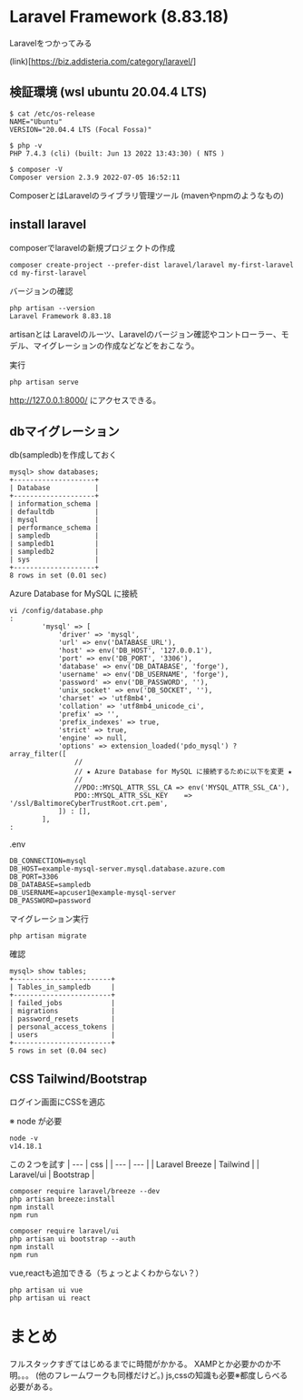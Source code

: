 # Laravel Framework (8.83.18)

Laravelをつかってみる

(link)[https://biz.addisteria.com/category/laravel/]


## 検証環境 (wsl ubuntu 20.04.4 LTS)

```
$ cat /etc/os-release 
NAME="Ubuntu"
VERSION="20.04.4 LTS (Focal Fossa)"

$ php -v
PHP 7.4.3 (cli) (built: Jun 13 2022 13:43:30) ( NTS )

$ composer -V
Composer version 2.3.9 2022-07-05 16:52:11
```
ComposerとはLaravelのライブラリ管理ツール (mavenやnpmのようなもの)

## install laravel

composerでlaravelの新規プロジェクトの作成
```
composer create-project --prefer-dist laravel/laravel my-first-laravel
cd my-first-laravel
```

バージョンの確認
```
php artisan --version
Laravel Framework 8.83.18
```
artisanとは Laravelのルーツ、Laravelのバージョン確認やコントローラー、モデル、マイグレーションの作成などなどをおこなう。

実行
```
php artisan serve
```
http://127.0.0.1:8000/ にアクセスできる。

## dbマイグレーション

db(sampledb)を作成しておく
```
mysql> show databases;
+--------------------+
| Database           |
+--------------------+
| information_schema |
| defaultdb          |
| mysql              |
| performance_schema |
| sampledb           |
| sampledb1          |
| sampledb2          |
| sys                |
+--------------------+
8 rows in set (0.01 sec)
```

Azure Database for MySQL に接続
```
vi /config/database.php
:
        'mysql' => [
            'driver' => 'mysql',
            'url' => env('DATABASE_URL'),
            'host' => env('DB_HOST', '127.0.0.1'),
            'port' => env('DB_PORT', '3306'),
            'database' => env('DB_DATABASE', 'forge'),
            'username' => env('DB_USERNAME', 'forge'),
            'password' => env('DB_PASSWORD', ''),
            'unix_socket' => env('DB_SOCKET', ''),
            'charset' => 'utf8mb4',
            'collation' => 'utf8mb4_unicode_ci',
            'prefix' => '',
            'prefix_indexes' => true,
            'strict' => true,
            'engine' => null,
            'options' => extension_loaded('pdo_mysql') ? array_filter([
                //
                // ★ Azure Database for MySQL に接続するために以下を変更 ★
                //
                //PDO::MYSQL_ATTR_SSL_CA => env('MYSQL_ATTR_SSL_CA'),
                PDO::MYSQL_ATTR_SSL_KEY    => '/ssl/BaltimoreCyberTrustRoot.crt.pem',                
            ]) : [],
        ],
:
```

.env
```
DB_CONNECTION=mysql
DB_HOST=example-mysql-server.mysql.database.azure.com
DB_PORT=3306
DB_DATABASE=sampledb
DB_USERNAME=apcuser1@example-mysql-server
DB_PASSWORD=password
```
マイグレーション実行
```
php artisan migrate
```

確認
```
mysql> show tables;
+------------------------+
| Tables_in_sampledb     |
+------------------------+
| failed_jobs            |
| migrations             |
| password_resets        |
| personal_access_tokens |
| users                  |
+------------------------+
5 rows in set (0.04 sec)
```
## CSS Tailwind/Bootstrap 
ログイン画面にCSSを適応

※ node が必要
```
node -v
v14.18.1
```

この２つを試す
| --- | css |
| --- | --- |
| Laravel Breeze | Tailwind |
| Laravel/ui | Bootstrap |

```
composer require laravel/breeze --dev
php artisan breeze:install
npm install
npm run
```

```
composer require laravel/ui
php artisan ui bootstrap --auth
npm install
npm run
```

vue,reactも追加できる（ちょっとよくわからない？）
```
php artisan ui vue
php artisan ui react
```

# まとめ
フルスタックすぎてはじめるまでに時間がかかる。
XAMPとか必要かのか不明。。。
(他のフレームワークも同様だけど。)
js,cssの知識も必要※都度しらべる必要がある。


